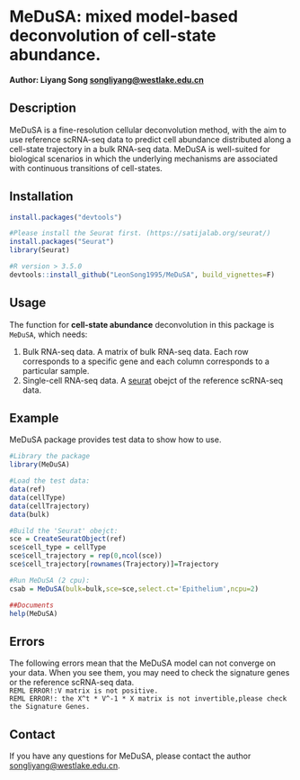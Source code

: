 # MeDuSA: mixed model-based deconvolution of cell-state abundance.

**Author: Liyang Song <songliyang@westlake.edu.cn>**    


## Description
MeDuSA is a fine-resolution cellular deconvolution method, with the aim to use reference scRNA-seq data to predict cell abundance distributed along a cell-state trajectory in a bulk RNA-seq data. MeDuSA is well-suited for biological scenarios in which the underlying mechanisms are associated with continuous transitions of cell-states.


## Installation
```R
install.packages("devtools")

#Please install the Seurat first. (https://satijalab.org/seurat/)
install.packages("Seurat")
library(Seurat)

#R version > 3.5.0
devtools::install_github("LeonSong1995/MeDuSA", build_vignettes=F)
```


## Usage
The function for **cell-state abundance** deconvolution in this package is `MeDuSA`, which needs:  
1. Bulk RNA-seq data.  A matrix of bulk RNA-seq data. Each row corresponds to a specific gene and each column corresponds to a particular sample.
2. Single-cell RNA-seq data. A [seurat](https://satijalab.org/seurat/) obejct of the reference scRNA-seq data. 

## Example
MeDuSA package provides test data to show how to use.
```R
#Library the package
library(MeDuSA)

#Load the test data:
data(ref)
data(cellType)
data(cellTrajectory)
data(bulk)

#Build the 'Seurat' obejct:
sce = CreateSeuratObject(ref)
sce$cell_type = cellType
sce$cell_trajectory = rep(0,ncol(sce))
sce$cell_trajectory[rownames(Trajectory)]=Trajectory

#Run MeDuSA (2 cpu):
csab = MeDuSA(bulk=bulk,sce=sce,select.ct='Epithelium',ncpu=2)

##Documents
help(MeDuSA)
```

## Errors
The following errors mean that the MeDuSA model can not converge on your data. When you see them, you may need to check the signature genes or the reference scRNA-seq data.  
`REML ERROR!:V matrix is not positive.`  
`REML ERROR!: the X^t * V^-1 * X matrix is not invertible,please check the Signature Genes.`


## Contact
If you have any questions for MeDuSA, please contact the author <songliyang@westlake.edu.cn>.   
